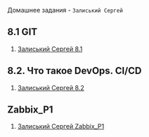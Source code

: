 Домашнее задания - `Залиський Сергей` 



## 8.1 GIT

1. [Залиський Сергей 8.1](https://github.com/zitrax1/8-01-WH/blob/main/8-01-WH.md)


## 8.2. Что такое DevOps. СI/СD

1. [Залиський Сергей 8.2](https://github.com/zitrax1/8-01-WH/blob/main/8-02-WH.md)



## Zabbix_P1

1. [Залиський Сергей Zabbix_P1](https://github.com/zitrax1/8-01-WH/blob/main/zabbix_P1.md)










